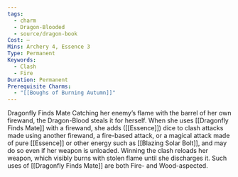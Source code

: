```yaml
---
tags:
  - charm
  - Dragon-Blooded
  - source/dragon-book
Cost: —
Mins: Archery 4, Essence 3
Type: Permanent
Keywords:
  - Clash
  - Fire
Duration: Permanent
Prerequisite Charms:
  - "[[Boughs of Burning Autumn]]"
---
```

Dragonfly Finds Mate Catching her enemy’s flame with the barrel of her own firewand, the Dragon-Blood steals it for herself. When she uses [[Dragonfly Finds Mate]] with a firewand, she adds ([[Essence]]) dice to clash attacks made using another firewand, a fire-based attack, or a magical attack made of pure [[Essence]] or other energy such as [[Blazing Solar Bolt]], and may do so even if her weapon is unloaded. Winning the clash reloads her weapon, which visibly burns with stolen flame until she discharges it. Such uses of [[Dragonfly Finds Mate]] are both Fire- and Wood-aspected.